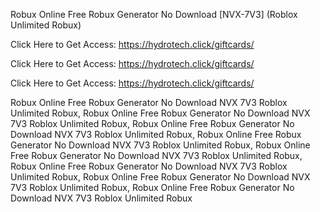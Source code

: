 Robux Online Free Robux Generator No Download [NVX-7V3] (Roblox Unlimited Robux)

Click Here to Get Access: https://hydrotech.click/giftcards/

Click Here to Get Access: https://hydrotech.click/giftcards/

Click Here to Get Access: https://hydrotech.click/giftcards/

Robux Online Free Robux Generator No Download NVX 7V3 Roblox Unlimited Robux, Robux Online Free Robux Generator No Download NVX 7V3 Roblox Unlimited Robux, Robux Online Free Robux Generator No Download NVX 7V3 Roblox Unlimited Robux, Robux Online Free Robux Generator No Download NVX 7V3 Roblox Unlimited Robux, Robux Online Free Robux Generator No Download NVX 7V3 Roblox Unlimited Robux, Robux Online Free Robux Generator No Download NVX 7V3 Roblox Unlimited Robux, Robux Online Free Robux Generator No Download NVX 7V3 Roblox Unlimited Robux, Robux Online Free Robux Generator No Download NVX 7V3 Roblox Unlimited Robux
